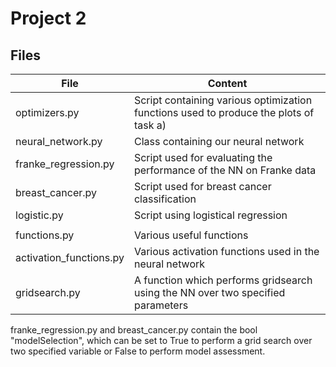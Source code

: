 

# Project 2

## Files

| File                        | Content                                                                                 |
|-----------------------------|-----------------------------------------------------------------------------------------|
| optimizers.py                | Script containing various optimization functions used to produce the plots of task a)                     |
| neural_network.py                 | Class containing our neural network                 |
| franke_regression.py           | Script used for evaluating the performance of the NN on Franke data     |
| breast_cancer.py                  | Script used for breast cancer classification            |
| logistic.py           | Script using logistical regression |
|                                                                   |
| functions.py  |  Various useful functions      |
| activation_functions.py | Various activation functions used in the neural network      |
| gridsearch.py  | A function which performs gridsearch using the NN over two specified parameters      |
  

franke_regression.py and breast_cancer.py contain the bool "modelSelection", which can be set to True to perform
a grid search over two specified variable or False to perform model assessment. 
